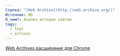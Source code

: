 ```yaml
---
Ссылка: "[Web Archive](http://web.archive.org/)"
Источник: ИБ
О_чем?: Анализ истории сайтов
tags:
  - tool
  - infosec
---
```

[Web Archives расширение для Chrome](https://chrome.google.com/webstore/detail/web-archives/hkligngkgcpcolhcnkgccglchdafcnao)